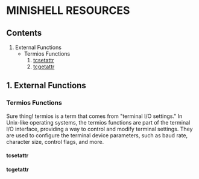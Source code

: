 # MINISHELL RESOURCES

## Contents

1. External Functions
    - Termios Functions
        1. [tcsetattr](#tcsetattr)
        2. [tcgetattr](#tcgetattr)

## 1. External Functions

### Termios Functions

Sure thing! termios is a term that comes from "terminal I/O settings." In Unix-like operating systems, the termios functions are part of the terminal I/O interface, providing a way to control and modify terminal settings. They are used to configure the terminal device parameters, such as baud rate, character size, control flags, and more.

#### tcsetattr


#### tcgetattr
